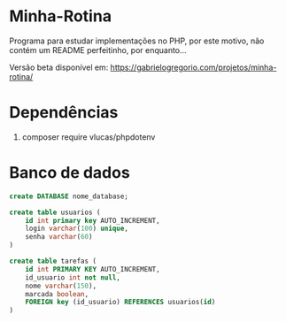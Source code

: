 # Minha-Rotina
Programa para estudar implementações no PHP, por este motivo, não contém um README perfeitinho, por enquanto...

Versão beta disponível em: https://gabrielogregorio.com/projetos/minha-rotina/

# Dependências
1. composer require vlucas/phpdotenv

# Banco de dados
```sql
create DATABASE nome_database;
```

```sql
create table usuarios (
	id int primary key AUTO_INCREMENT,
	login varchar(100) unique,
	senha varchar(60)
)
```

```sql
create table tarefas (
	id int PRIMARY KEY AUTO_INCREMENT,
	id_usuario int not null,
	nome varchar(150),
	marcada boolean,
	FOREIGN key (id_usuario) REFERENCES usuarios(id)
)
```
